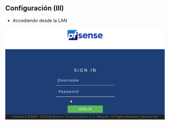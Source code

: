 ## Configuración (III)

- Accediendo desde la LAN

![Configuración 3](./resources/configuracion-2.png)
